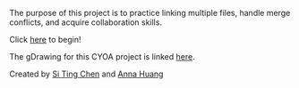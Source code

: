 The purpose of this project is to practice linking multiple files, handle merge conflicts, and acquire collaboration skills.

Click [here](https://github.com/sitingc4318/escape-door-mystery-adventure/blob/master/home.md) to begin!

The gDrawing for this CYOA project is linked [here](https://docs.google.com/drawings/d/1it0dMrBWuuDHjnrSe_frWzc21UDHyn5J2C6OToYWK2Q/edit?usp=sharing).

Created by [Si Ting Chen](https://github.com/sitingc4318) and [Anna Huang](https://github.com/annah4182)